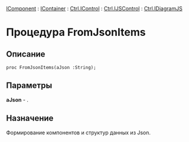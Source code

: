 ﻿---
Link: Com.Ctrl.IDiagramJS.@FromJsonItems
---

[IComponent](topic:Com.Custom.ComClasses.IComponent.Default) :
[IContainer](topic:Com.Custom.ComClasses.IContainer.Default) :
[Ctrl.IControl](topic:Com.Custom.ComClasses.Ctrl.IControl.Default) :
[Ctrl.IJSControl](topic:Com.Custom.ComClasses.Ctrl.IJSControl.Default) :
[Ctrl.IDiagramJS](Default)

# Процедура FromJsonItems

## Описание

    proc FromJsonItems(aJson :String);

## Параметры

**aJson** - .

## Назначение

Формирование компонентов и структур данных из Json.




